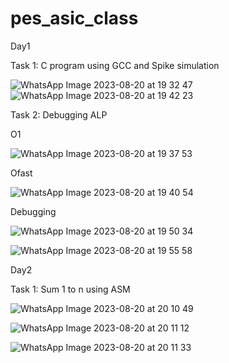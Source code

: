 # pes_asic_class
Day1

Task 1: C program using GCC and Spike simulation

![WhatsApp Image 2023-08-20 at 19 32 47](https://github.com/mauriya0202/pes_asic_class/assets/112739882/7ce68e5d-b2bb-4f26-9620-48757e41b0b4)
![WhatsApp Image 2023-08-20 at 19 42 23](https://github.com/mauriya0202/pes_asic_class/assets/112739882/5f5f60c1-c5ca-4682-9146-4c6d1bda26b1)



Task 2: Debugging ALP

O1

![WhatsApp Image 2023-08-20 at 19 37 53](https://github.com/mauriya0202/pes_asic_class/assets/112739882/58c4cef4-c0b9-4058-97ee-8f281d71d4bd)

Ofast

![WhatsApp Image 2023-08-20 at 19 40 54](https://github.com/mauriya0202/pes_asic_class/assets/112739882/30715671-cf10-4bf1-8198-749d683db783)

Debugging

![WhatsApp Image 2023-08-20 at 19 50 34](https://github.com/mauriya0202/pes_asic_class/assets/112739882/00ff2c2e-c6f6-44ee-bc7c-c079338f749e)

![WhatsApp Image 2023-08-20 at 19 55 58](https://github.com/mauriya0202/pes_asic_class/assets/112739882/3a32b012-301c-47d1-92aa-1623dbb7d31c)

Day2

Task 1: Sum 1 to n using ASM

![WhatsApp Image 2023-08-20 at 20 10 49](https://github.com/mauriya0202/pes_asic_class/assets/112739882/c3ee885d-2609-49a5-9449-31fcfa15e7a6)

![WhatsApp Image 2023-08-20 at 20 11 12](https://github.com/mauriya0202/pes_asic_class/assets/112739882/b87f94d9-4d4d-4a9e-8c40-725aa73fcfff)

![WhatsApp Image 2023-08-20 at 20 11 33](https://github.com/mauriya0202/pes_asic_class/assets/112739882/5a03b095-1271-409f-b104-5d120bd65bd1)
